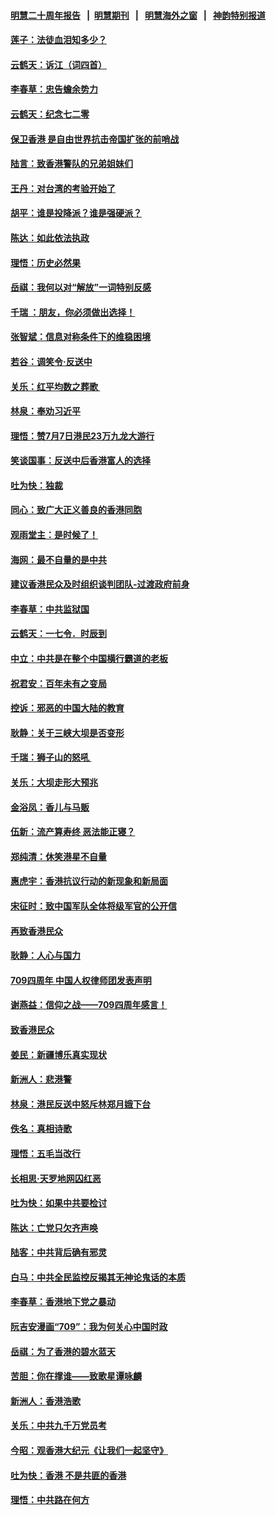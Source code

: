 #### [明慧二十周年报告](https://github.com/gfw-breaker/mh-reports/blob/master/README.md?t=07210100) &nbsp;&nbsp;|&nbsp;&nbsp;[明慧期刊](https://github.com/gfw-breaker/mh-qikan) &nbsp;&nbsp;|&nbsp;&nbsp; [明慧海外之窗](https://github.com/gfw-breaker/mh-news/blob/master/README.md?t=07210100) &nbsp;&nbsp;|&nbsp;&nbsp; [神韵特别报道](https://github.com/gfw-breaker/mh-news/blob/master/shenyun.md?t=07210100) 

#### [莲子：法徒血泪知多少？](../pages/nsc993/n11397534.md?t=07210100) 

#### [云鹤天：诉江（词四首）](../pages/nsc993/n11397502.md?t=07210100) 

#### [李春草：忠告蟾余势力](../pages/nsc993/n11396852.md?t=07210100) 

#### [云鹤天：纪念七二零](../pages/nsc993/n11396646.md?t=07210100) 

#### [保卫香港 是自由世界抗击帝国扩张的前哨战](../pages/nsc993/n11393186.md?t=07210100) 

#### [陆言：致香港警队的兄弟姐妹们](../pages/nsc993/n11392281.md?t=07210100) 

#### [王丹：对台湾的考验开始了](../pages/nsc993/n11391258.md?t=07210100) 

#### [胡平：谁是投降派？谁是强硬派？](../pages/nsc993/n11391224.md?t=07210100) 

#### [陈达：如此依法执政](../pages/nsc993/n11388999.md?t=07210100) 

#### [理悟：历史必然果](../pages/nsc993/n11388741.md?t=07210100) 

#### [岳祺：我何以对“解放”一词特别反感](../pages/nsc993/n11385696.md?t=07210100) 

#### [千瑞 ：朋友，你必须做出选择！](../pages/nsc993/n11384949.md?t=07210100) 

#### [张智斌：信息对称条件下的维稳困境](../pages/nsc993/n11384812.md?t=07210100) 

#### [若谷：调笑令‧反送中](../pages/nsc993/n11383745.md?t=07210100) 

#### [关乐：红平均数之葬歌 ](../pages/nsc993/n11383498.md?t=07210100) 

#### [林泉：奉劝习近平](../pages/nsc993/n11383487.md?t=07210100) 

#### [理悟：赞7月7日港民23万九龙大游行](../pages/nsc993/n11383473.md?t=07210100) 

#### [笑谈国事：反送中后香港富人的选择](../pages/nsc993/n11382020.md?t=07210100) 

#### [吐为快：独裁](../pages/nsc993/n11382755.md?t=07210100) 

#### [同心：致广大正义善良的香港同胞](../pages/nsc993/n11382745.md?t=07210100) 

#### [观雨堂主：是时候了！](../pages/nsc993/n11382737.md?t=07210100) 

#### [海网：最不自量的是中共](../pages/nsc993/n11380440.md?t=07210100) 

#### [建议香港民众及时组织谈判团队-过渡政府前身](../pages/nsc993/n11379909.md?t=07210100) 

#### [李春草：中共监狱国](../pages/nsc993/n11378989.md?t=07210100) 

#### [云鹤天：一七令．时辰到](../pages/nsc993/n11379260.md?t=07210100) 

#### [中立：中共是在整个中国横行霸道的老板](../pages/nsc993/n11378382.md?t=07210100) 

#### [祝君安：百年未有之变局](../pages/nsc993/n11378376.md?t=07210100) 

#### [控诉：邪恶的中国大陆的教育](../pages/nsc993/n11378344.md?t=07210100) 

#### [耿静：关于三峡大坝是否变形](../pages/nsc993/n11375879.md?t=07210100) 

#### [千瑞：狮子山的怒吼 ](../pages/nsc993/n11375644.md?t=07210100) 

#### [关乐：大坝走形大预兆](../pages/nsc993/n11375629.md?t=07210100) 

#### [金浴凤：香儿与马贩](../pages/nsc993/n11375580.md?t=07210100) 

#### [伍新：流产算寿终  恶法能正寝？](../pages/nsc993/n11375581.md?t=07210100) 

#### [郑纯清：休笑港星不自量](../pages/nsc993/n11375555.md?t=07210100) 

#### [惠虎宇：香港抗议行动的新现象和新局面](../pages/nsc993/n11375501.md?t=07210100) 

#### [宋征时：致中国军队全体将级军官的公开信](../pages/nsc993/n11373354.md?t=07210100) 

#### [再致香港民众](../pages/nsc993/n11373870.md?t=07210100) 

#### [耿静：人心与国力](../pages/nsc993/n11373759.md?t=07210100) 

#### [709四周年 中国人权律师团发表声明](../pages/nsc993/n11373565.md?t=07210100) 

#### [谢燕益：信仰之战——709四周年感言！](../pages/nsc993/n11373388.md?t=07210100) 

#### [致香港民众](../pages/nsc993/n11373286.md?t=07210100) 

#### [姜民：新疆博乐真实现状](../pages/nsc993/n11371223.md?t=07210100) 

#### [新洲人：悲港警](../pages/nsc993/n11371174.md?t=07210100) 

#### [林泉：港民反送中怒斥林郑月娥下台](../pages/nsc993/n11370676.md?t=07210100) 

#### [佚名：真相诗歌](../pages/nsc993/n11370666.md?t=07210100) 

#### [理悟：五毛当改行](../pages/nsc993/n11369314.md?t=07210100) 

#### [长相思‧天罗地网囚红恶](../pages/nsc993/n11368444.md?t=07210100) 

#### [吐为快：如果中共要检讨](../pages/nsc993/n11368441.md?t=07210100) 

#### [陈达：亡党只欠齐声唤](../pages/nsc993/n11367838.md?t=07210100) 

#### [陆客：中共背后确有邪灵](../pages/nsc993/n11365263.md?t=07210100) 

#### [白马：中共全民监控反揭其无神论鬼话的本质](../pages/nsc993/n11365236.md?t=07210100) 

#### [李春草：香港地下党之暴动](../pages/nsc993/n11365210.md?t=07210100) 

#### [阮吉安漫画“709”：我为何关心中国时政](../pages/nsc993/n11362127.md?t=07210100) 

#### [岳祺：为了香港的碧水蓝天](../pages/nsc993/n11362627.md?t=07210100) 

#### [苦胆：你在撑谁——致歌星谭咏麟](../pages/nsc993/n11361348.md?t=07210100) 

#### [新洲人：香港浩歌](../pages/nsc993/n11361334.md?t=07210100) 

#### [关乐：中共九千万党员考](../pages/nsc993/n11361304.md?t=07210100) 

#### [今昭：观香港大纪元《让我们一起坚守》](../pages/nsc993/n11361244.md?t=07210100) 

#### [吐为快：香港  不是共匪的香港](../pages/nsc993/n11360918.md?t=07210100) 

#### [理悟：中共路在何方](../pages/nsc993/n11360509.md?t=07210100) 

